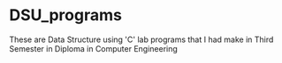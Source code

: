 # DSU_programs
These are  Data Structure using 'C' lab programs that I had make in Third Semester in Diploma in Computer Engineering
